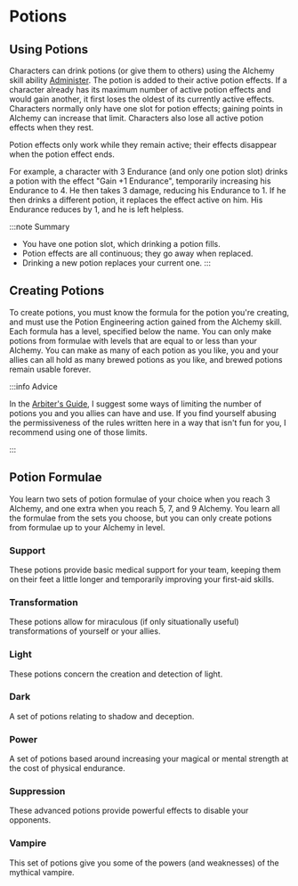 # Potions

## Using Potions

Characters can drink potions (or give them to others) using the Alchemy skill ability [Administer](/guide/skills/hand/alchemy/#1-administer). The potion is added to their active potion effects. If a character already has its maximum number of active potion effects and would gain another, it first loses the oldest of its currently active effects. Characters normally only have one slot for potion effects; gaining points in Alchemy can increase that limit.
Characters also lose all active potion effects when they rest.

Potion effects only work while they remain active; their effects disappear when the potion effect ends.

For example, a character with 3 Endurance (and only one potion slot) drinks a potion with the effect "Gain +1 Endurance", temporarily increasing his Endurance to 4. He then takes 3 damage, reducing his Endurance to 1. If he then drinks a different potion, it replaces the effect active on him. His Endurance reduces by 1, and he is left helpless.

:::note Summary

- You have one potion slot, which drinking a potion fills.
- Potion effects are all continuous; they go away when replaced.
- Drinking a new potion replaces your current one.
  :::

## Creating Potions

To create potions, you must know the formula for the potion you're creating, and must use the Potion Engineering action gained from the Alchemy skill. Each formula has a level, specified below the name. You can only make potions from formulae with levels that are equal to or less than your Alchemy. You can make as many of each potion as you like, you and your allies can all hold as many brewed potions as you like, and brewed potions remain usable forever.

:::info Advice

In the [Arbiter's Guide](/arbiters-guide#potion-brewing-and-money-making), I suggest some ways of limiting the number of potions you and you allies can have and use. If you find yourself abusing the permissiveness of the rules written here in a way that isn't fun for you, I recommend using one of those limits.

:::

## Potion Formulae

You learn two sets of potion formulae of your choice when you reach 3 Alchemy, and one extra when you reach 5, 7, and 9 Alchemy. You learn all the formulae from the sets you choose, but you can only create potions from formulae up to your Alchemy in level.

### Support

These potions provide basic medical support for your team, keeping them on their feet a little longer and temporarily improving your first-aid skills.

<PotionCard
strength = {1}
title = "Anodyne Tea"
effect = "+1 Endurance." />

<PotionCard
strength = {3}
title = "Cure-All"
effect = "You suffer no ill effects from diseases. Any diseases you have do not get worse." />

<PotionCard
strength = {5}
title = "Nurse's Aid"
effect = "+2 Medicine, -2 Depths." />

<PotionCard
strength = {9}
title = "Anaesthesia"
effect = "+3 Endurance, -1 Energetics." />

### Transformation

These potions allow for miraculous (if only situationally useful) transformations of yourself or your allies.

<PotionCard
strength = {3}
title = "Buoyancy Oil"
effect = "You can walk on liquids." />

<PotionCard
strength = {5}
title = "Giant Juice"
effect = "Multiply your size by 2. You can lift and carry larger objects." />

<PotionCard
strength = {7}
title = "Liliputian Extract"
effect = "Divide your size by 2." />

### Light

These potions concern the creation and detection of light.

<PotionCard
strength = {1}
title = "Glow Tonic"
effect = "You emit light to a distance of 10 m." />

<PotionCard
strength = {5}
title = "Shine Splicer"
effect = "When you touch solid surfaces with your bare skin you leave a glowing residue. The residue lasts for ten minutes and emits light to a distance of 5 m." />

<PotionCard
strength = {5}
title = "Bottled Beacon"
effect = "While your eyes are open, radiant light from them illuminates anything within your field of vision to a distance of 30 m." />

<PotionCard
strength = {9}
title = "Luminous"
effect = "You emit light to a distance of 50 m. Other creatures within 5 m of you cannot see." />

### Dark

A set of potions relating to shadow and deception.

<PotionCard
strength = {3}
title = "Eyes Subterranean"
effect = "You can see in total darkness, but not in any other level of light." />

<PotionCard
strength = {7}
title = "Cthonic Concoction"
effect = "You can hide in dim light as if it were darkness, and creatures cannot see you in dim light if they aren't aware of you." />

<PotionCard
strength = {9}
title = "Unlight"
effect = "You are invisible." />

### Power

A set of potions based around increasing your magical or mental strength at the cost of physical endurance.

<PotionCard
  strength = {3}
  title = "Angel-Feather Tincture"
  effect = "+2 Spirituality, -2 Endurance." />

<PotionCard
  strength = {5}
  title = "Mind Oil"
  effect = "+2 Depths, -2 Endurance." />

<PotionCard
  strength = {7}
  title = "Lightning Syrup"
  effect = "+2 Energetics, -2 Endurance." />

### Suppression

These advanced potions provide powerful effects to disable your opponents.

<PotionCard
  strength = {5}
  title = "Neutralising Spirit"
  effect = "Your other potion effects do not apply." />

<PotionCard
  strength = {7}
  title = "Paralysing Toxin"
  effect = "Your speed is zero." />

<PotionCard
strength = {9}
title = "Suppressant"
effect = "You cannot cast spells." />

### Vampire

This set of potions give you some of the powers (and weaknesses) of the mythical vampire.

<PotionCard
  strength = {3}
  title = "Lightless Life"
  effect = "You do not need to sleep. Direct sunlight causes your skin to burn painfully." />

<PotionCard
  strength = {5}
  title = "Deathless Death"
  effect = "Poisons have no effect on you (this does not include negative potion effects). You do not need to breathe." />

<PotionCard
  strength = {7}
  title = "Cocktail of Roses"
  effect = "When you are rendered helpless, you immediately die and turn to dust. Attacks made using mundane weapons (except those made of or coated in silver) do not harm you." />

<PotionCard
  strength = {7}
  title = "Carmillan Cordial"
  effect = "You transform into mist. You can't take actions, can't be hurt, can fly, and can squeeze through any gap that smoke could. You can choose to end this potion effect at any time." />

<PotionCard
  strength = {9}
  title = "Eternity"
  effect = "You do not age." />
